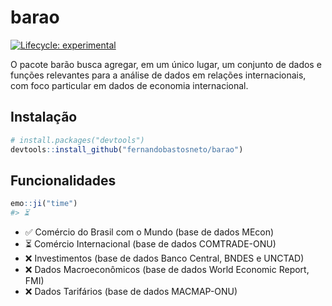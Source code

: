 
<!-- README.md is generated from README.Rmd. Please edit that file -->

# barao

<!-- badges: start -->

[![Lifecycle:
experimental](https://img.shields.io/badge/lifecycle-experimental-orange.svg)](https://www.tidyverse.org/lifecycle/#experimental)
<!-- badges: end -->

O pacote barão busca agregar, em um único lugar, um conjunto de dados e
funções relevantes para a análise de dados em relações internacionais,
com foco particular em dados de economia internacional.

## Instalação

``` r
# install.packages("devtools")
devtools::install_github("fernandobastosneto/barao")
```

## Funcionalidades

``` r
emo::ji("time")
#> ⏳
```

  - ✅ Comércio do Brasil com o Mundo (base de dados MEcon)
  - ⏳ Comércio Internacional (base de dados COMTRADE-ONU)
  - ❌ Investimentos (base de dados Banco Central, BNDES e UNCTAD)
  - ❌ Dados Macroeconômicos (base de dados World Economic Report, FMI)
  - ❌ Dados Tarifários (base de dados MACMAP-ONU)

